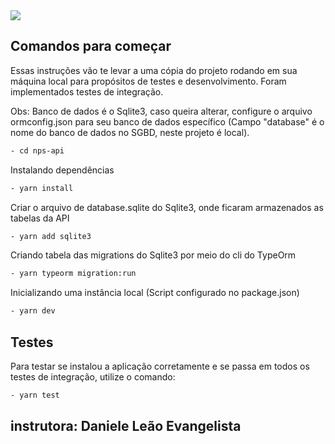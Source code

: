 <img src="https://user-images.githubusercontent.com/70340981/109393571-50a74600-7901-11eb-952c-66149da1ecb7.png"  align="center"/>
          
 


## Comandos para começar

Essas instruções vão te levar a uma cópia do projeto rodando em sua máquina local para propósitos de testes e desenvolvimento. Foram implementados testes de integração.

Obs: Banco de dados é o Sqlite3, caso queira alterar, configure o arquivo ormconfig.json para seu banco de dados específico (Campo "database" é o nome do banco de dados no SGBD, neste projeto é local).

```bash
- cd nps-api
```

Instalando dependências

```bash
- yarn install
```

Criar o arquivo de database.sqlite do Sqlite3, onde ficaram armazenados as tabelas da API

```bash
- yarn add sqlite3
```

Criando tabela das migrations do Sqlite3 por meio do cli do TypeOrm

```bash
- yarn typeorm migration:run
```

Inicializando uma instância local (Script configurado no package.json)

```bash
- yarn dev
```

## Testes

Para testar se instalou a aplicação corretamente e se passa em todos os testes de integração, utilize o comando:

```bash
- yarn test
```


## instrutora: Daniele Leão Evangelista
